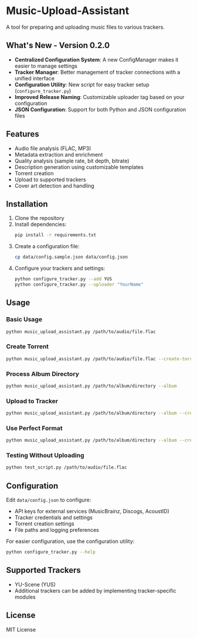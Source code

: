 # Music-Upload-Assistant

A tool for preparing and uploading music files to various trackers.

## What's New - Version 0.2.0

- **Centralized Configuration System**: A new ConfigManager makes it easier to manage settings
- **Tracker Manager**: Better management of tracker connections with a unified interface
- **Configuration Utility**: New script for easy tracker setup (`configure_tracker.py`)
- **Improved Release Naming**: Customizable uploader tag based on your configuration
- **JSON Configuration**: Support for both Python and JSON configuration files

## Features

- Audio file analysis (FLAC, MP3)
- Metadata extraction and enrichment
- Quality analysis (sample rate, bit depth, bitrate)
- Description generation using customizable templates
- Torrent creation
- Upload to supported trackers
- Cover art detection and handling

## Installation

1. Clone the repository
2. Install dependencies:
   ```bash
   pip install -r requirements.txt
   ```
3. Create a configuration file:
   ```bash
   cp data/config.sample.json data/config.json
   ```
4. Configure your trackers and settings:
   ```bash
   python configure_tracker.py --add YUS
   python configure_tracker.py --uploader "YourName"
   ```

## Usage

### Basic Usage

```bash
python music_upload_assistant.py /path/to/audio/file.flac
```

### Create Torrent

```bash
python music_upload_assistant.py /path/to/audio/file.flac --create-torrent
```

### Process Album Directory

```bash
python music_upload_assistant.py /path/to/album/directory --album
```

### Upload to Tracker

```bash
python music_upload_assistant.py /path/to/album/directory --album --create-torrent --tracker YUS --upload
```

### Use Perfect Format

```bash
python music_upload_assistant.py /path/to/album/directory --album --create-torrent --tracker YUS --perfect
```

### Testing Without Uploading

```bash
python test_script.py /path/to/audio/file.flac
```

## Configuration

Edit `data/config.json` to configure:

- API keys for external services (MusicBrainz, Discogs, AcoustID)
- Tracker credentials and settings
- Torrent creation settings
- File paths and logging preferences

For easier configuration, use the configuration utility:

```bash
python configure_tracker.py --help
```

## Supported Trackers

- YU-Scene (YUS)
- Additional trackers can be added by implementing tracker-specific modules

## License

MIT License

